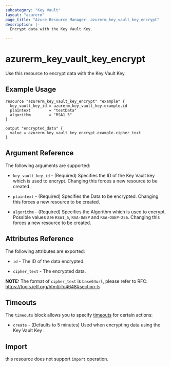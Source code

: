 ```yaml
---
subcategory: "Key Vault"
layout: "azurerm"
page_title: "Azure Resource Manager: azurerm_key_vault_key_encrypt"
description: |-
  Encrypt data with the Key Vault Key.

---
```


# azurerm_key_vault_key_encrypt

Use this resource to encrypt data with the Key Vault Key.

## Example Usage

```hcl
resource "azurerm_key_vault_key_encrypt" "example" {
  key_vault_key_id = azurerm_key_vault_key.example.id
  plaintext        = "testData"
  algorithm        = "RSA1_5"
}

output "encrypted_data" {
  value = azurerm_key_vault_key_encrypt.example.cipher_text
}
```

## Argument Reference

The following arguments are supported:

* `key_vault_key_id` - (Required) Specifies the ID of the Key Vault key which is used to encrypt. Changing this forces a new resource to be created.

* `plaintext` - (Required) Specifies the Data to be encrypted. Changing this forces a new resource to be created.

* `algorithm` - (Required) Specifies the Algorithm which is used to encrypt. Possible values are `RSA1_5`, `RSA-OAEP` and `RSA-OAEP-256`. Changing this forces a new resource to be created.

## Attributes Reference

The following attributes are exported:

* `id` - The ID of the data encrypted.

* `cipher_text` - The encrypted data.

**NOTE:** The format of `cipher_text` is `base64url`, please refer to RFC: https://tools.ietf.org/html/rfc4648#section-5

## Timeouts

The `timeouts` block allows you to specify [timeouts](https://www.terraform.io/docs/configuration/resources.html#timeouts) for certain actions:

* `create` - (Defaults to 5 minutes) Used when encrypting data using the Key Vault Key .

## Import

this resource does not support `import` operation.
